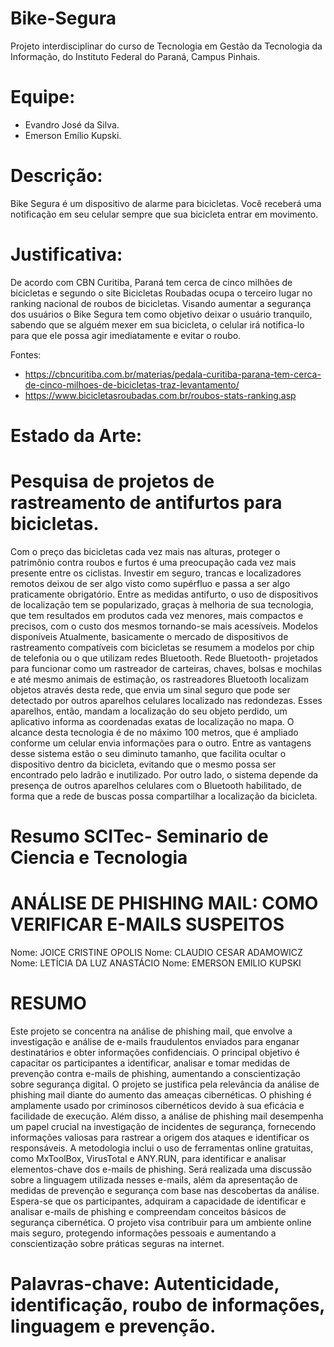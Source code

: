 # Bike-Segura
Projeto interdisciplinar do curso de Tecnologia em Gestão da Tecnologia da Informação, do Instituto Federal do Paraná, Campus Pinhais.


# Equipe:
- Evandro José da Silva.
- Emerson Emílio Kupski.

# Descrição:
Bike Segura é um dispositivo de alarme para bicicletas. Você receberá uma notificação em seu celular sempre que sua bicicleta entrar em movimento.

# Justificativa:
De acordo com CBN Curitiba, Paraná tem cerca de cinco milhões de bicicletas e segundo o site Bicicletas Roubadas ocupa o terceiro lugar no ranking nacional de roubos de bicicletas. Visando aumentar a segurança dos usuários o Bike Segura tem como objetivo deixar o usuário tranquilo, sabendo que se alguém mexer em sua bicicleta, o celular irá notifica-lo para que ele possa agir imediatamente e evitar o roubo.

Fontes:
- https://cbncuritiba.com.br/materias/pedala-curitiba-parana-tem-cerca-de-cinco-milhoes-de-bicicletas-traz-levantamento/
- https://www.bicicletasroubadas.com.br/roubos-stats-ranking.asp

# Estado da Arte:

# Pesquisa de projetos de rastreamento de antifurtos para bicicletas.

 Com o preço das bicicletas cada vez mais nas alturas, proteger o patrimônio contra roubos 
e furtos é uma preocupação cada vez mais presente entre os ciclistas. Investir em seguro, 
trancas e localizadores remotos deixou de ser algo visto como supérfluo e passa a ser algo 
praticamente obrigatório.
Entre as medidas antifurto, o uso de dispositivos de localização tem se popularizado, graças 
à melhoria de sua tecnologia, que tem resultados em produtos cada vez menores, mais 
compactos e precisos, com o custo dos mesmos tornando-se mais acessíveis.
Modelos disponíveis
Atualmente, basicamente o mercado de dispositivos de rastreamento compatíveis com 
bicicletas se resumem a modelos por chip de telefonia ou o que utilizam redes Bluetooth. 
Rede Bluetooth- projetados para funcionar como um rastreador de carteiras, chaves, 
bolsas e mochilas e até mesmo animais de estimação, os rastreadores Bluetooth localizam 
objetos através desta rede, que envia um sinal seguro que pode ser detectado por outros 
aparelhos celulares localizado nas redondezas. Esses aparelhos, então, mandam a 
localização do seu objeto perdido, um aplicativo informa as coordenadas exatas de 
localização no mapa. O alcance desta tecnologia é de no máximo 100 metros, que é
ampliado conforme um celular envia informações para o outro.
Entre as vantagens desse sistema estão o seu diminuto tamanho, que facilita ocultar o 
dispositivo dentro da bicicleta, evitando que o mesmo possa ser encontrado pelo ladrão e 
inutilizado. Por outro lado, o sistema depende da presença de outros aparelhos celulares 
com o Bluetooth habilitado, de forma que a rede de buscas possa compartilhar a localização 
da bicicleta.




# Resumo SCITec- Seminario de Ciencia e Tecnologia

# ANÁLISE DE PHISHING MAIL: COMO VERIFICAR E-MAILS SUSPEITOS
Nome: JOICE CRISTINE OPOLIS
Nome: CLAUDIO CESAR ADAMOWICZ
Nome: LETÍCIA DA LUZ ANASTÁCIO
Nome: EMERSON EMILIO KUPSKI

# RESUMO
Este projeto se concentra na análise de phishing mail, que envolve a investigação e análise 
de e-mails fraudulentos enviados para enganar destinatários e obter informações 
confidenciais. O principal objetivo é capacitar os participantes a identificar, analisar e tomar 
medidas de prevenção contra e-mails de phishing, aumentando a conscientização sobre 
segurança digital. O projeto se justifica pela relevância da análise de phishing mail diante 
do aumento das ameaças cibernéticas. O phishing é amplamente usado por criminosos 
cibernéticos devido à sua eficácia e facilidade de execução. Além disso, a análise de 
phishing mail desempenha um papel crucial na investigação de incidentes de segurança, 
fornecendo informações valiosas para rastrear a origem dos ataques e identificar os 
responsáveis. A metodologia inclui o uso de ferramentas online gratuitas, como MxToolBox, 
VirusTotal e ANY.RUN, para identificar e analisar elementos-chave dos e-mails de phishing. 
Será realizada uma discussão sobre a linguagem utilizada nesses e-mails, além da 
apresentação de medidas de prevenção e segurança com base nas descobertas da análise.
Espera-se que os participantes, adquiram a capacidade de identificar e analisar e-mails de 
phishing e compreendam conceitos básicos de segurança cibernética. O projeto visa 
contribuir para um ambiente online mais seguro, protegendo informações pessoais e 
aumentando a conscientização sobre práticas seguras na internet.

# Palavras-chave: Autenticidade, identificação, roubo de informações, linguagem e prevenção.






